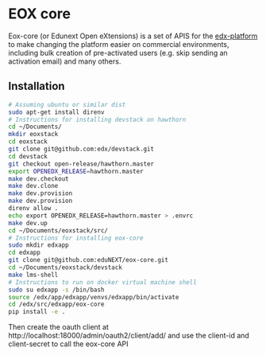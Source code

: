 # EOX core

Eox-core (or Edunext Open eXtensions) is a set of APIS for the [edx-platform](https://github.com/edx/edx-platform) to make changing the platform easier on commercial environments, including bulk creation of pre-activated users (e.g. skip sending an activation email) and many others.

## Installation
```bash
# Assuming ubuntu or similar dist
sudo apt-get install direnv
# Instructions for installing devstack on hawthorn 
cd ~/Documents/
mkdir eoxstack
cd eoxstack
git clone git@github.com:edx/devstack.git
cd devstack
git checkout open-release/hawthorn.master
export OPENEDX_RELEASE=hawthorn.master
make dev.checkout
make dev.clone
make dev.provision
make dev.provision
direnv allow .
echo export OPENEDX_RELEASE=hawthorn.master > .envrc
make dev.up
cd ~/Documents/eoxstack/src/
# Instructions for installing eox-core
sudo mkdir edxapp
cd edxapp
git clone git@github.com:eduNEXT/eox-core.git
cd ~/Documents/eoxstack/devstack
make lms-shell
# Instructions to run on docker virtual machine shell
sudo su edxapp -s /bin/bash
source /edx/app/edxapp/venvs/edxapp/bin/activate
cd /edx/src/edxapp/eox-core
pip install -e .
```
Then create the oauth client at http://localhost:18000/admin/oauth2/client/add/ and use the client-id and client-secret to call the eox-core API

